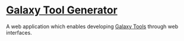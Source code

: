 # [Galaxy Tool Generator](https://galaxy-tool-generator.readthedocs.io/en/latest/)

A web application which enables developing [Galaxy Tools](https://galaxyproject.org/tools/) through web interfaces.